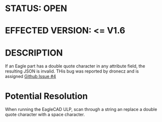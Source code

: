 # STATUS: OPEN

# EFFECTED VERSION: <= V1.6

# DESCRIPTION
If an Eagle part has a double quote character in any attribute field, the resulting JSON is invalid. THis bug was reported by dronecz and is assigned [Github Issue #4](https://github.com/oceanofthelost/InteractiveBOM/issues/4)
# Potential Resolution
When running the EagleCAD ULP, scan through a string an replace a double quote character with a space character.



